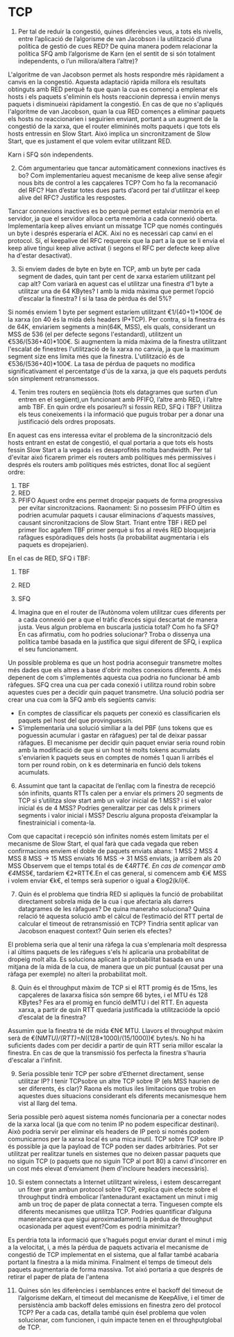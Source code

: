 # TCP

1. Per tal de reduir la congestió, quines diferències veus, a tots els nivells, entre l’aplicació de l’algorisme de van Jacobson i la utilització d’una política de gestió de cues RED? De quina manera podem relacionar la política SFQ amb l’algorisme de Karn (en el sentit de si són totalment independents, o l’un millora/altera l’altre)?

L'algoritme de van Jacobson permet als hosts respondre més ràpidament a canvis en la congestió. Aquesta adaptació ràpida millora els resultats obtinguts amb RED perquè fa que quan la cua es començi a emplenar els hosts i els paquets s'eliminin els hosts reaccionin depressa i enviin menys paquets i disminueixi ràpidament la congestió.
En cas de que no s'apliqués l'algoritme de van Jacobson, quan la cua RED començes a eliminar paquets els hosts no reaccionarien i seguirien enviant, portant a un augment de la congestió de la xarxa, que el router elimininés molts paquets i que tots els hosts entressin en Slow Start. Aixó implica un sincronitzament de Slow Start, que es justament el que volem evitar utilitzant RED.

Karn i SFQ són independents.

2. Cóm argumentarieu que tancar automàticament connexions inactives és bo? Com implementaríeu aquest mecanisme de keep alive sense afegir nous bits de control a les capçaleres TCP? Com ho fa la recomanació del RFC? Han d’estar totes dues parts d’acord per tal d’utilitzar el keep alive del RFC? Justifica les respostes.

Tancar connexions inactives es bo perquè permet estalviar memòria en el servidor, ja que el servidor alloca certa memòria a cada connexió oberta.
Implementaría keep alives enviant un missatge TCP que només contingués un byte i després esperaría el ACK. Així no es necessàri cap canvi en el protocol.
Sí, el keepalive del RFC requereix que la part a la que se li envia el keep alive tingui keep alive activat (i segons el RFC per defecte keep alive ha d'estar desactivat).


3. Si enviem dades de byte en byte en TCP, amb un byte per cada segment de dades, quin tant per cent de xarxa estaríem utilitzant pel cap alt? Com variarà en aquest cas el utilitzar una finestra d’1 byte a utilitzar una de 64 KBytes? I amb la mida màxima que permet l’opció d’escalar la finestra? I si la tasa de pèrdua és del 5%?

Si només enviem 1 byte per segment estaríem utilitzant €1/(40+1)*100€ de la xarxa (on 40 és la mida dels headers IP+TCP). Per contra, si la finestra és de 64K, enviariem segments a min(64K, MSS), els quals, considerant un MSS de 536 (el per defecte segons l'estandard), utilitzent un €536/(536+40)*100€.
Si augmentem la mida màxima de la finestra utilitzant l'escalat de finestres l'utilització de la xarxa no canvia, ja que la maximum segment size ens limita més que la finestra. L'utilització és de €536/(536+40)*100€.
La tasa de pérdua de paquets no modifica significativament el percentatge d'ús de la xarxa, ja que els paquets perduts són simplement retransmessos.

4. Tenim tres routers en seqüència (tots els datagrames que surten d’un entren en el següent),un funcionant amb PFIFO, l’altre amb RED, i l’altre amb TBF. En quin ordre els posaríeu?I si fossin RED, SFQ i TBF? Utilitza els teus coneixements i la informació que puguis trobar per a donar una justificació dels ordres proposats.

En aquest cas ens interessa evitar el problema de la sincronització dels hosts entrant en estat de congestió, el qual portaria a que tots els hosts fessin Slow Start a la vegada i es desaprofités molta bandwidth. Per tal d'evitar aixó ficarem primer els routers amb polítiques més permissives i després els routers amb polítiques més estrictes, donat lloc al següent ordre:
1. TBF
2. RED
3. PFIFO
Aquest ordre ens permet dropejar paquets de forma progressiva per evitar sincronitzacions.
Raonament: Si no possesim PFIFO últim es podrien acumular paquets i causar eliminacions d'aquests massives, causant sincronitzacions de Slow Start. 
Triant entre TBF i RED pel primer lloc agafem TBF primer perquè si fos al revés RED bloquejaria rafàgues espòradiques dels hosts (la probabilitat augmentaria i els paquets es dropejarien).

En el cas de RED, SFQ i TBF:
1. TBF
2. RED
3. SFQ

5. Imagina que en el router de l’Autònoma volem utilitzar cues diferents per a cada connexió per a que el tràfic d’excés sigui descartat de manera justa. Veus algun problema en buscarla justicia total? Com ho fa SFQ? En cas afirmatiu, com ho podries solucionar? Troba o dissenya una política també basada en la justífica que sigui diferent de SFQ, i explica el seu funcionament.

Un possible problema es que un host podria aconseguir transmetre moltes més dades que els altres a base d'obrir moltes conexions diferents. A més depenent de com s'implementés aquesta cua podria no funcionar bé amb ràfegues.
SFQ crea una cua per cada conexió i utilitza round robin sobre aquestes cues per a decidir quin paquet transmetre.
Una solució podria ser crear una cua com la SFQ amb els següents canvis:
- En comptes de classificar els paquets per conexió es classificarien els paquets pel host del que provinguessin.
- S'implementaría una solució similiar a la del PBF (uns tokens que es poguessin acumular i gastar en ràfagues) per tal de deixar passar ràfagues.
El mecanisme per decidir quin paquet enviar seria round robin amb la modificació de que si un host té molts tokens acumulats s'enviarien k paquets seus en comptes de només 1 quan li arribés el torn per round robin, on k es determinaria en funció dels tokens acumulats.

6. Assumint que tant la capacitat de l’enllaç com la finestra de recepció són infinits, quants RTTs calen per a enviar els primers 20 segments de TCP si s’utilitza slow start amb un valor inicial de 1 MSS? i si el valor inicial és de 4 MSS? Podries generalitzar per cas dels k primers segments i valor inicial i MSS? Descriu alguna proposta d’eixamplar la finestrainicial i comenta-la.

Com que capacitat i recepció són infinites només estem limitats per el mecanisme de Slow Start, el qual farà que cada vegada que reben confirmacions enviem el doble de paquets enviats abans:
1 MSS
2 MSS
4 MSS
8 MSS -> 15 MSS enviats
16 MSS -> 31 MSS enviats, ja arribem als 20 MSS
Observem que el temps total és de €4*RTT€. En cas de començar amb €4*MSS€, tardaríem €2*RTT€.En el cas general, si comencem amb €i€ MSS i volem enviar €k€, el temps serà superior o igual a €log2(k/i)€.

7. Quin és el problema que tindria RED si apliquès la funció de probabilitat directament sobrela mida de la cua i que afectaria als darrers datagrames de les ràfagues? De quina maneraho soluciona? Quina relació té aquesta solució amb el càlcul de l’estimació del RTT pertal de calcular el timeout de retransmissió en TCP? Tindria sentit aplicar van Jacobson enaquest context? Quin serien els efectes?

El problema seria que al tenir una ràfega la cua s'emplenaria molt despressa i al últims paquets de les ràfegues s'els hi aplicaria una probabilitat de dropeig molt alta. Es soluciona aplicant la probabilitat basada en una mitjana de la mida de la cua, de manera que un pic puntual (causat per una ràfaga per exemple) no alteri la probabilitat molt.


8. Quin és el throughput màxim de TCP si el RTT promig és de 15ms, les capçaleres de laxarxa física són sempre 66 bytes, i el MTU és 128 KBytes? Fes ara el promig en funció delMTU i del RTT. En aquesta xarxa, a partir de quin RTT quedaria justificada la utilitzacióde la opció d’escalat de la finestra?

Assumim que la finestra té de mida €N€ MTU. Llavors el throughput màxim serà de €(N*MTU)/(RTT)=N*((128*1000)/(15/1000))€ bytes/s.
No hi ha suficients dades com per decidir a partir de quin RTT seria millor escalar la finestra. En cas de que la transmissió fos perfecta la finestra s'hauria d'escalar a l'infinit.

9. Seria possible tenir TCP per sobre d’Ethernet directament, sense utilitzar IP? I tenir TCPsobre un altre TCP sobre IP (els MSS haurien de ser diferents, és clar)? Raona els motius iles limitacions que trobis en aquestes dues situacions considerant els diferents mecanismesque hem vist al llarg del tema.

Seria possible però aquest sistema només funcionaria per a conectar nodes de la xarxa local (ja que com no tenim IP no podem especificar destinari). Això podria servir per eliminar els headers de IP però si només podem comunicarnos per la xarxa local és una mica inutil.
TCP sobre TCP sobre IP és possible ja que la payload de TCP poden ser dades arbitràries. Pot ser utilitzat per realitzar tunels en sistemes que no deixen passar paquets que no siguin TCP (o paquets que no siguin TCP al port 80) a canvi d'incorrer en un cost més elevat d'enviament (hem d'incloure headers inecessàris).

10. Si estem connectats a Internet utilitzant wireless, i estem descarregant un fitxer gran ambun protocol sobre TCP, explica quin efecte sobre el throughput tindrà embolicar l’antenadurant exactament un minut i mig amb un troç de paper de plata connectat a terra. Tinguesen compte els diferents mecanismes que utilitza TCP. Podries quantificar d’alguna manera(encara que sigui aproximadament) la pèrdua de throughput ocasionada per aquest event?Com es podria minimitzar?

Es perdria tota la informació que s'hagués pogut enviar durant el minut i mig a la velocitat, i, a més la pérdua de paquets activaria el mecanisme de congestió de TCP implementat en el sistema, que al fallar també acabaria portant la finestra a la mida mínima. Finalment el temps de timeout dels paquets augmentaria de forma massiva.
Tot aixó portaria a que després de retirar el paper de plata de l'antena 

11. Quines són les diferències i semblances entre el backoff del timeout de l’algorisme deKarn, el timeout del mecanisme de KeepAlive, i el timer de persistència amb backoff deles emissions en finestra zero del protocol TCP? Per a cada cas, detalla també quin ésel problema que volen solucionar, com funcionen, i quin impacte tenen en el throughputglobal de TCP.


